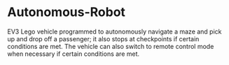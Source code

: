 # Autonomous-Robot
EV3 Lego vehicle programmed to autonomously navigate a maze and pick up and drop off a passenger; it also stops at checkpoints if certain conditions are met.
The vehicle can also switch to remote control mode when necessary if certain conditions are met.
